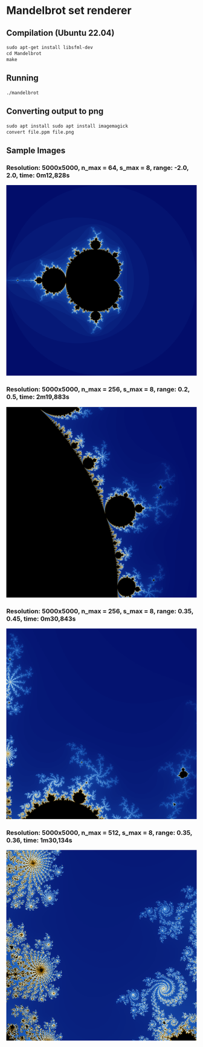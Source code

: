 # Mandelbrot set renderer


## Compilation (Ubuntu 22.04)
```
sudo apt-get install libsfml-dev
cd Mandelbrot
make
```

## Running

```
./mandelbrot
```

## Converting output to png

```
sudo apt install sudo apt install imagemagick
convert file.ppm file.png
```

## Sample Images

### Resolution: 5000x5000, n_max = 64, s_max = 8, range: -2.0, 2.0, time: 0m12,828s
![Sample 1](images/file1.png)

### Resolution: 5000x5000, n_max = 256, s_max = 8, range: 0.2, 0.5, time: 2m19,883s
![Sample 2](images/file2.png)

### Resolution: 5000x5000, n_max = 256, s_max = 8, range: 0.35, 0.45, time: 0m30,843s
![Sample 3](images/file3.png)

### Resolution: 5000x5000, n_max = 512, s_max = 8, range: 0.35, 0.36, time: 1m30,134s
![Sample 3](images/file4.png)